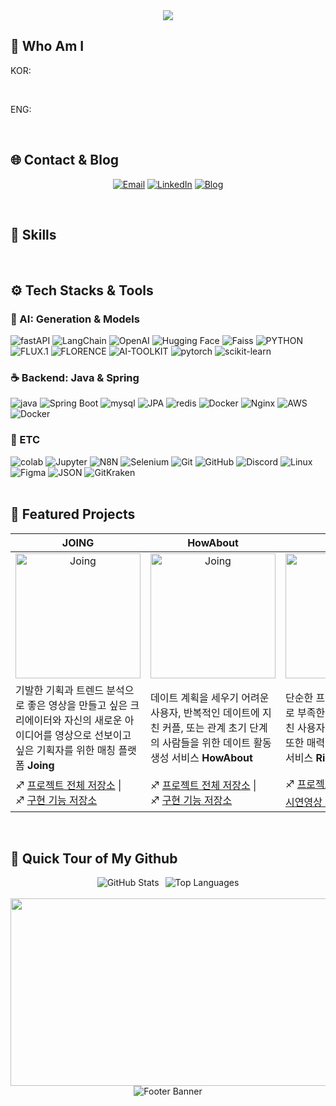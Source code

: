 <div align="center">
  <img src="https://capsule-render.vercel.app/api?type=waving&color=auto&height=150&section=header&text=Wooyong%20Jeong(Woo)" />
  <img src="https://img.shields.io/badge/React-61DAFB?style=flat&logo=React&logoColor=white"/>
</div>

## 🤔 Who Am I
KOR:

<br>

ENG:

<br>

## 🌐 Contact & Blog
<div align="center">
  
  [![Email](https://img.shields.io/badge/Email-D14836?logo=gmail&logoColor=white)](mailto:jwywoo26@gmail.com)
  [![LinkedIn](https://img.shields.io/badge/LinkedIn-0A66C2?logo=linkedin&logoColor=white)](https://www.linkedin.com/in/wooyong-jeong-a40718262/)
  [![Blog](https://img.shields.io/badge/Blog-FF9E0F?logo=tistory&logoColor=white)](https://youcanbeable.tistory.com/)

</div>
<br>

## 🎯 Skills

<br>

## ⚙️ Tech Stacks & Tools

### 🧠 AI: Generation & Models

<div>
  <img alt="fastAPI" src ="https://img.shields.io/badge/fastapi-009688.svg?&style=for-the-badge&logo=fastapi&logoColor=white"/>
  <img alt="LangChain" src ="https://img.shields.io/badge/langchain-1C3C3C.svg?&style=for-the-badge&logo=langchain&logoColor=white"/>
  <img alt="OpenAI" src ="https://img.shields.io/badge/openai-412991.svg?&style=for-the-badge&logo=openai&logoColor=white"/>
  <img alt="Hugging Face" src ="https://img.shields.io/badge/hugging face-FFD21E.svg?&style=for-the-badge&logo=huggingface&logoColor=white"/>
  <img alt="Faiss" src ="https://img.shields.io/badge/faiss-0866FF.svg?&style=for-the-badge&logo=faiss&logoColor=white"/>
  <img alt="PYTHON" src="https://img.shields.io/badge/python-3776AB.svg?&style=for-the-badge&logo=python&logoColor=white"/>
  <img alt="FLUX.1" src="https://img.shields.io/badge/FLUX.1-4A90E2.svg?&style=for-the-badge"/>
  <img alt="FLORENCE" src="https://img.shields.io/badge/FLORENCE--2-50E3C2.svg?&style=for-the-badge"/>
  <img alt="AI-TOOLKIT" src="https://img.shields.io/badge/AI--TOOLKIT-F5A623.svg?&style=for-the-badge"/>
  <img alt="pytorch" src="https://img.shields.io/badge/PyTorch-EE4C2C?logo=pytorch&logoColor=white&style=for-the-badge">
  <img alt="scikit-learn" src="https://img.shields.io/badge/scikit--learn-F7931E?logo=scikit-learn&logoColor=white&style=for-the-badge">
</div>

### ☕ Backend: Java & Spring

<div>
  <img alt="java" src="https://img.shields.io/badge/Java-007396?logo=java&logoColor=white&style=for-the-badge">
  <img alt="Spring Boot" src ="https://img.shields.io/badge/Spring Boot-6DB33F.svg?&style=for-the-badge&logo=springboot&logoColor=white"/>
  <img alt="mysql" src ="https://img.shields.io/badge/mysql-4479A1.svg?&style=for-the-badge&logo=mysql&logoColor=white"/>
  <img alt="JPA" src ="https://img.shields.io/badge/jpa-6DB33F.svg?&style=for-the-badge&logo=jpa&logoColor=white"/>
  <img alt="redis" src="https://img.shields.io/badge/redis-FF4438.svg?&style=for-the-badge&logo=redis&logoColor=white"/>
  <img alt="Docker" src ="https://img.shields.io/badge/Docker-4479A1.svg?&style=for-the-badge&logo=Docker&logoColor=white"/>
  <img alt="Nginx" src ="https://img.shields.io/badge/Nginx-009639.svg?&style=for-the-badge&logo=nginx&logoColor=white"/>
  <img alt="AWS" src ="https://img.shields.io/badge/AWS-232F3E.svg?&style=for-the-badge&logo=amazonwebservices&logoColor=white"/>
  <img src="https://img.shields.io/badge/Docker-2496ED?style=for-the-badge&logo=Docker&logoColor=white" alt="Docker">
</div>

### 🧩 ETC

<div>
  <img alt="colab" src="https://img.shields.io/badge/Google%20Colab-F9AB00?logo=googlecolab&logoColor=white&style=for-the-badge">
  <img alt="Jupyter" src="https://img.shields.io/badge/Jupyter-F37626?logo=jupyter&logoColor=white&style=for-the-badge">
  <img alt="N8N" src="https://img.shields.io/badge/n8n-EA4B71.svg?&style=for-the-badge&logo=n8n&logoColor=white"/>
  <img alt="Selenium" src ="https://img.shields.io/badge/selenium-43B02A.svg?&style=for-the-badge&logo=selenium&logoColor=white"/>
  <img alt="Git" src ="https://img.shields.io/badge/Git-F05032.svg?&style=for-the-badge&logo=Git&logoColor=white"/>
  <img alt="GitHub" src ="https://img.shields.io/badge/GitHub-181717.svg?&style=for-the-badge&logo=Github&logoColor=white"/>
  <img alt="Discord" src ="https://img.shields.io/badge/Discord-5865F2.svg?&style=for-the-badge&logo=Discord&logoColor=white"/>
  <img alt="Linux" src ="https://img.shields.io/badge/Linux-FCC624.svg?&style=for-the-badge&logo=linux&logoColor=white"/>
  <img alt="Figma" src ="https://img.shields.io/badge/Figma-F24E1E.svg?&style=for-the-badge&logo=figma&logoColor=white"/>
  <img alt="JSON" src ="https://img.shields.io/badge/json-000000.svg?&style=for-the-badge&logo=json&logoColor=white"/>
  <img src="https://img.shields.io/badge/GitKraken-179287?style=for-the-badge&logo=GitKraken&logoColor=white" alt="GitKraken">
</div>

<br>

## 🌟 Featured Projects

<div align="center">

  | **JOING**                                                                                  | **HowAbout**                                                                                  | **RizzPick**                                                                                  |
|-----------------------------------------------------------------------------------------------|-----------------------------------------------------------------------------------------------|-----------------------------------------------------------------------------------------------|
| <div align="center"><img alt="Joing" src="https://avatars.githubusercontent.com/u/183564305?s=96&v=4" width="200" height="200"></div>| <div align="center"><img alt="Joing" src="https://avatars.githubusercontent.com/u/178642647?s=200&v=4" width="200" height="200"></div>| <div align="center"><img alt="Joing" src="https://avatars.githubusercontent.com/u/146961900?s=200&v=4" width="200" height="200"></div>|
|기발한 기획과 트렌드 분석으로 좋은 영상을 만들고 싶은 크리에이터와 자신의 새로운 아이디어를 영상으로 선보이고 싶은 기획자를 위한 매칭 플랫폼 **Joing** | 데이트 계획을 세우기 어려운 사용자, 반복적인 데이트에 지친 커플, 또는 관계 초기 단계의 사람들을 위한 데이트 활동 생성 서비스 **HowAbout**|단순한 프로필과 자기소개만으로 부족한 데이팅 서비스에 지친  사용자를 위한 데이트 계획 또한 매력이 될 수 있는 데이팅 서비스 **RizzPick**|
| ♐ [프로젝트 전체 저장소](https://github.com/KTB-6-Joing) \| ♐ [구현 기능 저장소](https://github.com/KTB-6-Joing/joing-genai-server) | ♐ [프로젝트 전체 저장소](https://github.com/HowwAbout) \| ♐ [구현 기능 저장소](https://github.com/HowwAbout/RAG-API) |♐ [프로젝트 전체 저장소](https://github.com/RizzPick/RizzPick-backend) \| 📽️ [시연영상 링크](https://www.youtube.com/watch?v=mR3F03W4qgc&t=11s) |

</div>


<br>

## 🏡 Quick Tour of My Github

<div align="center" style="display: flex; justify-content: center; gap: 10px; flex-wrap: wrap;">
  <img src="https://github-readme-stats.vercel.app/api?username=jwywoo&show_icons=true" alt="GitHub Stats">
  <img src="https://github-readme-stats.vercel.app/api/top-langs/?username=jwywoo&layout=compact" alt="Top Languages">
</div>

<br>

<div align="center">
    <a href="https://github.com/devxb/gitanimals">
    <img
      src="https://render.gitanimals.org/farms/jwywoo"
      width="600"
      height="300"
    />
  </a>
</div>

<div align="center">
  <img src="https://capsule-render.vercel.app/api?type=waving&color=auto&height=150&section=footer" alt="Footer Banner">
</div>
